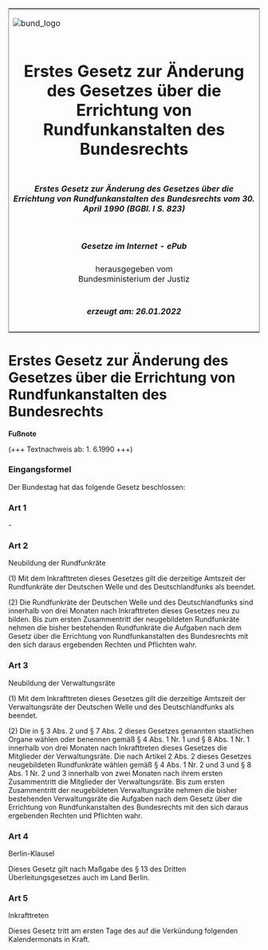 <span id="DECKBLATT.html"></span>

<table border="0" frame="border" width="100%">

<tr valign="top">

<td align="left">

![bund\_logo](BfJ_2021_Web_de_de.gif)

</td>

<td align="right">

 

</td>

</tr>

<tr align="center" valign="middle">

<td colspan="2">

# Erstes Gesetz zur Änderung des Gesetzes über die Errichtung von Rundfunkanstalten des Bundesrechts

</td>

</tr>

<tr align="center" valign="middle">

<td colspan="2">

##### Erstes Gesetz zur Änderung des Gesetzes über die Errichtung von Rundfunkanstalten des Bundesrechts vom 30. April 1990 (BGBl. I S. 823)

</td>

</tr>

<tr align="center" valign="middle">

<td colspan="2">

  
  

##### Gesetze im Internet - ePub  
  
herausgegeben vom  
Bundesministerium der Justiz

</td>

</tr>

<tr align="center" valign="bottom">

<td colspan="2">

  
  

##### erzeugt am: 26.01.2022

</td>

</tr>

</table>

<span id="BJNR008230990.html"></span>

# Erstes Gesetz zur Änderung des Gesetzes über die Errichtung von Rundfunkanstalten des Bundesrechts

<div>

  
**Fußnote**

<div class="jnhtml">

<div>

<div class="jurAbsatz">

(+++ Textnachweis ab: 1. 6.1990 +++)

</div>

</div>

</div>

</div>

<span id="BJNR008230990BJNE000100308.html"></span>

### Eingangsformel  

<div>

<div class="jnhtml">

<div>

<div class="jurAbsatz">

Der Bundestag hat das folgende Gesetz beschlossen:

</div>

</div>

</div>

</div>

<span id="BJNR008230990BJNE000200308.html"></span>

### Art 1  

<div>

<div class="jnhtml">

<div>

<div class="jurAbsatz">

\-

</div>

</div>

</div>

</div>

<span id="BJNR008230990BJNE000300308.html"></span>

### Art 2  
Neubildung der Rundfunkräte

<div>

<div class="jnhtml">

<div>

<div class="jurAbsatz">

(1) Mit dem Inkrafttreten dieses Gesetzes gilt die derzeitige Amtszeit
der Rundfunkräte der Deutschen Welle und des Deutschlandfunks als
beendet.

</div>

<div class="jurAbsatz">

(2) Die Rundfunkräte der Deutschen Welle und des Deutschlandfunks sind
innerhalb von drei Monaten nach Inkrafttreten dieses Gesetzes neu zu
bilden. Bis zum ersten Zusammentritt der neugebildeten Rundfunkräte
nehmen die bisher bestehenden Rundfunkräte die Aufgaben nach dem Gesetz
über die Errichtung von Rundfunkanstalten des Bundesrechts mit den sich
daraus ergebenden Rechten und Pflichten wahr.

</div>

</div>

</div>

</div>

<span id="BJNR008230990BJNE000400308.html"></span>

### Art 3  
Neubildung der Verwaltungsräte

<div>

<div class="jnhtml">

<div>

<div class="jurAbsatz">

(1) Mit dem Inkrafttreten dieses Gesetzes gilt die derzeitige Amtszeit
der Verwaltungsräte der Deutschen Welle und des Deutschlandfunks als
beendet.

</div>

<div class="jurAbsatz">

(2) Die in § 3 Abs. 2 und § 7 Abs. 2 dieses Gesetzes genannten
staatlichen Organe wählen oder benennen gemäß § 4 Abs. 1 Nr. 1 und § 8
Abs. 1 Nr. 1 innerhalb von drei Monaten nach Inkrafttreten dieses
Gesetzes die Mitglieder der Verwaltungsräte. Die nach Artikel 2 Abs. 2
dieses Gesetzes neugebildeten Rundfunkräte wählen gemäß § 4 Abs. 1 Nr. 2
und 3 und § 8 Abs. 1 Nr. 2 und 3 innerhalb von zwei Monaten nach ihrem
ersten Zusammentritt die Mitglieder der Verwaltungsräte. Bis zum ersten
Zusammentritt der neugebildeten Verwaltungsräte nehmen die bisher
bestehenden Verwaltungsräte die Aufgaben nach dem Gesetz über die
Errichtung von Rundfunkanstalten des Bundesrechts mit den sich daraus
ergebenden Rechten und Pflichten wahr.

</div>

</div>

</div>

</div>

<span id="BJNR008230990BJNE000500308.html"></span>

### Art 4  
Berlin-Klausel

<div>

<div class="jnhtml">

<div>

<div class="jurAbsatz">

Dieses Gesetz gilt nach Maßgabe des § 13 des Dritten
Überleitungsgesetzes auch im Land Berlin.

</div>

</div>

</div>

</div>

<span id="BJNR008230990BJNE000600308.html"></span>

### Art 5  
Inkrafttreten

<div>

<div class="jnhtml">

<div>

<div class="jurAbsatz">

Dieses Gesetz tritt am ersten Tage des auf die Verkündung folgenden
Kalendermonats in Kraft.

</div>

</div>

</div>

</div>
